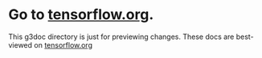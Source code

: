 # Go to [tensorflow.org](https://tensorflow.org/overview).

This g3doc directory is just for previewing changes. These docs are best-viewed
on [tensorflow.org](https://tensorflow.org/overview)
